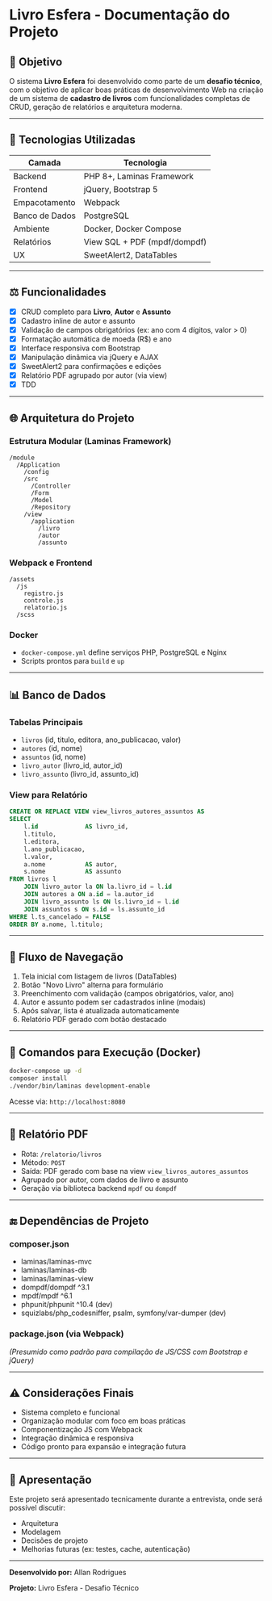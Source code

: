 # Livro Esfera - Documentação do Projeto

## 📄 Objetivo

O sistema **Livro Esfera** foi desenvolvido como parte de um **desafio técnico**, com o objetivo de aplicar boas práticas de desenvolvimento Web na criação de um sistema de **cadastro de livros** com funcionalidades completas de CRUD, geração de relatórios e arquitetura moderna.

---

## 🚀 Tecnologias Utilizadas

| Camada         | Tecnologia                   |
| -------------- | ---------------------------- |
| Backend        | PHP 8+, Laminas Framework    |
| Frontend       | jQuery, Bootstrap 5          |
| Empacotamento  | Webpack                      |
| Banco de Dados | PostgreSQL                   |
| Ambiente       | Docker, Docker Compose       |
| Relatórios     | View SQL + PDF (mpdf/dompdf) |
| UX             | SweetAlert2, DataTables      |

---

## ⚖️ Funcionalidades

* [x] CRUD completo para **Livro**, **Autor** e **Assunto**
* [x] Cadastro inline de autor e assunto
* [x] Validação de campos obrigatórios (ex: ano com 4 dígitos, valor > 0)
* [x] Formatação automática de moeda (R\$) e ano
* [x] Interface responsiva com Bootstrap
* [x] Manipulação dinâmica via jQuery e AJAX
* [x] SweetAlert2 para confirmações e edições
* [x] Relatório PDF agrupado por autor (via view)
* [x] TDD

---

## 🌐 Arquitetura do Projeto

### Estrutura Modular (Laminas Framework)

```
/module
  /Application
    /config
    /src
      /Controller
      /Form
      /Model
      /Repository
    /view
      /application
        /livro
        /autor
        /assunto
```

### Webpack e Frontend

```
/assets
  /js
    registro.js
    controle.js
    relatorio.js
  /scss
```

### Docker

* `docker-compose.yml` define serviços PHP, PostgreSQL e Nginx
* Scripts prontos para `build` e `up`

---

## 📊 Banco de Dados

### Tabelas Principais

* `livros` (id, titulo, editora, ano\_publicacao, valor)
* `autores` (id, nome)
* `assuntos` (id, nome)
* `livro_autor` (livro\_id, autor\_id)
* `livro_assunto` (livro\_id, assunto\_id)

### View para Relatório

```sql
CREATE OR REPLACE VIEW view_livros_autores_assuntos AS
SELECT
    l.id             AS livro_id,
    l.titulo,
    l.editora,
    l.ano_publicacao,
    l.valor,
    a.nome           AS autor,
    s.nome           AS assunto
FROM livros l
    JOIN livro_autor la ON la.livro_id = l.id
    JOIN autores a ON a.id = la.autor_id
    JOIN livro_assunto ls ON ls.livro_id = l.id
    JOIN assuntos s ON s.id = ls.assunto_id
WHERE l.ts_cancelado = FALSE
ORDER BY a.nome, l.titulo;
```

---

## 📅 Fluxo de Navegação

1. Tela inicial com listagem de livros (DataTables)
2. Botão "Novo Livro" alterna para formulário
3. Preenchimento com validação (campos obrigatórios, valor, ano)
4. Autor e assunto podem ser cadastrados inline (modais)
5. Após salvar, lista é atualizada automaticamente
6. Relatório PDF gerado com botão destacado

---

## 🔄 Comandos para Execução (Docker)

```bash
docker-compose up -d
composer install
./vendor/bin/laminas development-enable
```

Acesse via: `http://localhost:8080`

---

## 🔢 Relatório PDF

* Rota: `/relatorio/livros`
* Método: `POST`
* Saída: PDF gerado com base na view `view_livros_autores_assuntos`
* Agrupado por autor, com dados de livro e assunto
* Geração via biblioteca backend `mpdf` ou `dompdf`

---

## 🔚 Dependências de Projeto

### composer.json

* laminas/laminas-mvc
* laminas/laminas-db
* laminas/laminas-view
* dompdf/dompdf ^3.1
* mpdf/mpdf ^6.1
* phpunit/phpunit ^10.4 (dev)
* squizlabs/php\_codesniffer, psalm, symfony/var-dumper (dev)

### package.json (via Webpack)

*(Presumido como padrão para compilação de JS/CSS com Bootstrap e jQuery)*

---

## ⚠️ Considerações Finais

* Sistema completo e funcional
* Organização modular com foco em boas práticas
* Componentização JS com Webpack
* Integração dinâmica e responsiva
* Código pronto para expansão e integração futura
---

## 📆 Apresentação

Este projeto será apresentado tecnicamente durante a entrevista, onde será possível discutir:

* Arquitetura
* Modelagem
* Decisões de projeto
* Melhorias futuras (ex: testes, cache, autenticação)

---

**Desenvolvido por:** Allan Rodrigues

**Projeto:** Livro Esfera - Desafio Técnico
